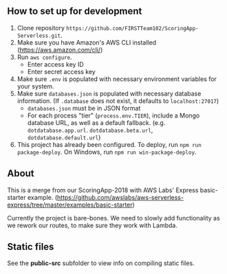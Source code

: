 ## How to set up for development
1. Clone repository `https://github.com/FIRSTTeam102/ScoringApp-Serverless.git`.
2. Make sure you have Amazon's AWS CLI installed (https://aws.amazon.com/cli/)
3. Run `aws configure`.
    - Enter access key ID
    - Enter secret access key
4. Make sure `.env` is populated with necessary environment variables for your system.
5. Make sure `databases.json` is populated with necessary database information. (If `.database` does not exist, it defaults to `localhost:27017`)
    - `databases.json` must be in JSON format
    - For each process "tier" (`process.env.TIER`), include a Mongo database URL, as well as a default fallback. (e.g. `dotdatabase.app.url`. `dotdatabase.beta.url`, `dotdatabase.default.url`)
6. This project has already been configured. To deploy, run `npm run package-deploy`. On Windows, run `npm run win-package-deploy`.

## About
This is a merge from our ScoringApp-2018 with AWS Labs' Express basic-starter example. (https://github.com/awslabs/aws-serverless-express/tree/master/examples/basic-starter)

Currently the project is bare-bones. We need to slowly add functionality as we rework our routes, to make sure they work with Lambda.

## Static files
See the **public-src** subfolder to view info on compiling static files.